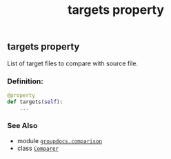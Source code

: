 ﻿---
title: targets property
second_title: GroupDocs.Comparison for Python via .NET API References
description: 
type: docs
url: /python-net/groupdocs.comparison/comparer/targets/
is_root: false
weight: 140
---

## targets property


List of target files to compare with source file.
### Definition:
```python
@property
def targets(self):
    ...
```

### See Also
* module [`groupdocs.comparison`](../../)
* class [`Comparer`](/comparison/python-net/groupdocs.comparison/comparer)
